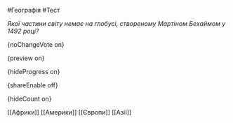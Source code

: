 #Географія #Тест

*Якої частини світу немає на глобусі, створеному Мартіном Бехаймом у 1492 році?*

{noChangeVote on}

{preview on}

{hideProgress on}

{shareEnable off}

{hideCount on}

[[Африки]]
[[Америки]]
[[Європи]]
[[Азії]]
